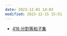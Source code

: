 ```yaml
---
date: 2023-12-01 14:03
modified: 2023-12-15 15:51
---
```


- [416.分割等和子集](https://leetcode.cn/problems/partition-equal-subset-sum/)
